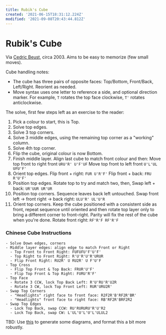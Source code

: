 ```yaml
---
title: Rubik's Cube
created: '2021-06-15T18:31:12.224Z'
modified: '2021-09-08T20:43:44.812Z'
---
```


# Rubik's Cube

Via [Cedric Beust](http://beust.com/rubik/), circa 2003. Aims to be easy to memorize (few small moves).

Cube handling notes:

- The cube has three pairs of opposite faces: Top/Bottom, Front/Back, Left/Right. Reorient as needed.
- Move syntax uses one letter to reference a side, and optional direction marker. For example, `T` rotates the top face clockwise, `T'` rotates anticlockwise.

The solve, first few steps left as an exercise to the reader:

1. Pick a colour to start, this is Top.
2. Solve top edges.
3. Solve 3 top corners.
4. Solve 3 middle edges, using the remaining top corner as a "working" column.
5. Solve 4th top corner.
6. Flip the cube, original colour is now Bottom.
7. Finish middle layer. Align last cube to match front colour and then:
   Move top front to right front `URU'R' U'F'UF`
   Move top front to left front `U'L'UL UFU'F'`
8. Orient top edges.
   Flip front + right: `FUR U'R'F'`
   Flip front + back: `FRU R'U'F'`
9. Position top edges. Rotate top to try and match two, then,
   Swap left + back: `UR'UUR UR'UR`
10. Position top corners. Sequence leaves back left untouched.
   Swap front left -> front right -> back right: `ULU'R' UL'U'R`
11. Orient top corners. Keep the cube positioned with a consistent side as front, repeat sequence until oriented and then rotate top layer only to bring a different corner to front-right. Parity will fix the rest of the cube when you're done.
   Rotate front right: `RF'R'F RF'R'F`

### Chinese Cube Instructions

```
- Solve Down edges, corners
- Middle layer edges: align edge to match Front or Right
  - Top Front to Front Right: FUFUFU'F'U'F'
  - Top Right to Front Right: R'U'R'U'R'URUR
  - Flip Front Right: RU2R' U RU2R' U F'U'F
- Top Cross
  - Flip Top Front & Top Back: FRUR'U'F'
  - Flip Top Front & Top Right: FURU'R'F'
- Top Face
  - Rotate 3 CCW, lock Top Back Left: R'U'RU'R'U2R
  - Rotate 3 CW, lock Top Front Left: RUR'URU2R' 
- Swap Top Corners
  - "Headlights" right face to front face: R2F2R'B'RF2R'BR'
  - "Headlights" front face to right face: RB'RF2R'BRF2R2
- Swap Top Edges
  - Lock Top Back, swap CCW: RU'RURURU'R'U'R2
  - Lock Top Back, swap CW: L'UL'U'L'U'L'ULUL2
```

TBD: Use [this](https://ruwix.com/online-rubiks-cube-solver-program/) to generate some diagrams, and format this a bit more robustly.


